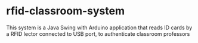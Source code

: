 # rfid-classroom-system
This system is a Java Swing with Arduino application that reads ID cards by a RFID lector connected to USB port, to authenticate classroom professors


